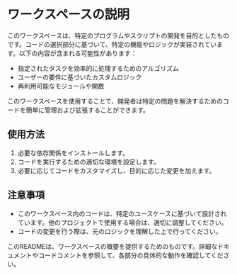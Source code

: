 # ワークスペースの説明

このワークスペースは、特定のプログラムやスクリプトの開発を目的としたものです。コードの選択部分に基づいて、特定の機能やロジックが実装されています。以下の内容が含まれる可能性があります：

- 指定されたタスクを効率的に処理するためのアルゴリズム
- ユーザーの要件に基づいたカスタムロジック
- 再利用可能なモジュールや関数

このワークスペースを使用することで、開発者は特定の問題を解決するためのコードを簡単に管理および拡張することができます。

## 使用方法

1. 必要な依存関係をインストールします。
2. コードを実行するための適切な環境を設定します。
3. 必要に応じてコードをカスタマイズし、目的に応じた変更を加えます。

## 注意事項

- このワークスペース内のコードは、特定のユースケースに基づいて設計されています。他のプロジェクトで使用する場合は、適切に調整してください。
- コードの変更を行う際は、元のロジックを理解した上で行ってください。

このREADMEは、ワークスペースの概要を提供するためのものです。詳細なドキュメントやコードコメントを参照して、各部分の具体的な動作を確認してください。